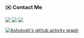 ### ✉️ Contact Me 
<a href="mailto:jsk41400@gmail.com"><img src="https://img.shields.io/badge/Gmail-D14836?style=for-the-badge&logo=gmail&logoColor=white"></a>
<a href="https://github.com/SEOKKYEON"><img src="https://img.shields.io/badge/Github-181717?style=for-the-badge&logo=github&logoColor=white"></a>
<a href="https://everyonelove.tistory.com/"> <img src="https://img.shields.io/badge/TISTORY-FF5747?style=for-the-badge&logo=tistory&logoColor=white"> </a>

[![Ashutosh's github activity graph](https://github-readme-activity-graph.vercel.app/graph?username=SEOKKYEON&theme=github-compact)](https://github.com/SEOKKYEON/github-readme-activity-graph)
